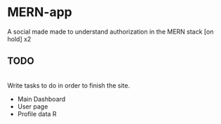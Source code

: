 # MERN-app
A social made made to understand authorization in the MERN stack [on hold] x2

## TODO
<br>
Write tasks to do in order to finish the site.

* Main Dashboard
* User page
* Profile data
R
